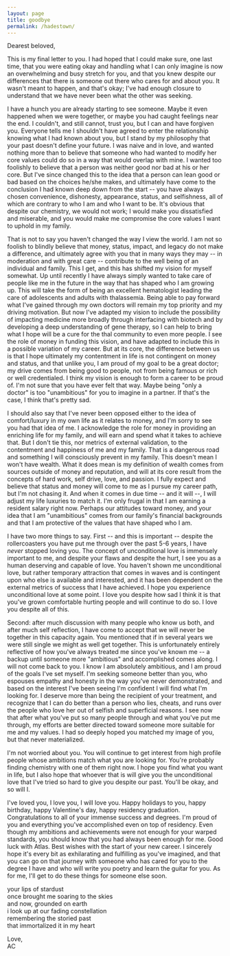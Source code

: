 ```yaml
---
layout: page
title: goodbye
permalink: /hadestown/
---
```


Dearest beloved,  

This is my final letter to you. I had hoped that I could make sure, one last time, that you were eating okay and handling what I can only imagine is now an overwhelming and busy stretch for you, and that you knew despite our differences that there is someone out there who cares for and about you. It wasn't meant to happen, and that's okay; I've had enough closure to understand that we have never been what the other was seeking.  

I have a hunch you are already starting to see someone. Maybe it even happened when we were together, or maybe you had caught feelings near the end. I couldn't, and still cannot, trust you, but I can and have forgiven you. Everyone tells me I shouldn't have agreed to enter the relationship knowing what I had known about you, but I stand by my philosophy that your past doesn't define your future. I was naive and in love, and wanted nothing more than to believe that someone who had wanted to modify her core values could do so in a way that would overlap with mine. I wanted too foolishly to believe that a person was neither good nor bad at his or her core. But I've since changed this to the idea that a person can lean good or bad based on the choices he/she makes, and ultimately have come to the conclusion I had known deep down from the start -- you have always chosen convenience, dishonesty, appearance, status, and selfishness, all of which are contrary to who I am and who I want to be. It's obvious that despite our chemistry, we would not work; I would make you dissatisfied and miserable, and you would make me compromise the core values I want to uphold in my family.  

That is not to say you haven't changed the way I view the world. I am not so foolish to blindly believe that money, status, impact, and legacy do not make a difference, and ultimately agree with you that in many ways they may -- in moderation and with great care -- contribute to the well being of an individual and family. This I get, and this has shifted my vision for myself somewhat. Up until recently I have always simply wanted to take care of people like me in the future in the way that has shaped who I am growing up. This will take the form of being an excellent hematologist leading the care of adolescents and adults with thalassemia. Being able to pay forward what I've gained through my own doctors will remain my top priority and my driving motivation. But now I've adapted my vision to include the possibility of impacting medicine more broadly through interfacing with biotech and by developing a deep understanding of gene therapy, so I can help to bring what I hope will be a cure for the thal community to even more people. I see the role of money in funding this vision, and have adapted to include this in a possible variation of my career. But at its core, the difference between us is that I hope ultimately my contentment in life is not contingent on money and status, and that unlike you, I am proud of my goal to be a great doctor; my drive comes from being good to people, not from being famous or rich or well credentialed. I think my vision is enough to form a career to be proud of. I'm not sure that you have ever felt that way. Maybe being "only a doctor" is too "unambitious" for you to imagine in a partner. If that's the case, I think that's pretty sad.  

I should also say that I've never been opposed either to the idea of comfort/luxury in my own life as it relates to money, and I'm sorry to see you had that idea of me. I acknowledge the role for money in providing an enriching life for my family, and will earn and spend what it takes to achieve that. But I don't tie this, nor metrics of external validation, to the contentment and happiness of me and my family. That is a dangerous road and something I will consciously prevent in my family. This doesn't mean I won't have wealth. What it does mean is my definition of wealth comes from sources outside of money and reputation, and will at its core result from the concepts of hard work, self drive, love, and passion. I fully expect and believe that status and money will come to me as I pursue my career path, but I'm not chasing it. And when it comes in due time -- and it will --, I will adjust my life luxuries to match it. I'm only frugal in that I am earning a resident salary right now. Perhaps our attitudes toward money, and your idea that I am "unambitious" comes from our family's financial backgrounds and that I am protective of the values that have shaped who I am.   

I have two more things to say. First -- and this is important -- despite the rollercoasters you have put me through over the past 5-6 years, I have *never* stopped loving you. The concept of unconditional love is immensely important to me, and despite your flaws and despite the hurt, I see you as a human deserving and capable of love. You haven't shown me unconditional love, but rather temporary attraction that comes in waves and is contingent upon who else is available and interested, and it has been dependent on the external metrics of success that I have achieved. I hope you experience unconditional love at some point. I love you despite how sad I think it is that you've grown comfortable hurting people and will continue to do so. I love you despite all of this.

Second: after much discussion with many people who know us both, and after much self reflection, I have come to accept that we will never be together in this capacity again. You mentioned that if in several years we were still single we might as well get together. This is unfortunately entirely reflective of how you've always treated me since you've known me -- a backup until someone more "ambitious" and accomplished comes along. I will not come back to you. I know I am absolutely ambitious, and I am proud of the goals I've set myself. I'm seeking someone better than you, who espouses empathy and honesty in the way you've never demonstrated, and based on the interest I've been seeing I'm confident I will find what I'm looking for. I deserve more than being the recipient of your treatment, and recognize that I can do better than a person who lies, cheats, and runs over the people who love her out of selfish and superficial reasons. I see now that after what you've put so many people through and what you've put me through, my efforts are better directed toward someone more suitable for me and my values. I had so deeply hoped you matched my image of you, but that never materialized.  

I'm not worried about you. You will continue to get interest from high profile people whose ambitions match what you are looking for. You're probably finding chemistry with one of them right now. I hope you find what you want in life, but I also hope that whoever that is will give you the unconditional love that I've tried so hard to give you despite our past. You'll be okay, and so will I.  

I've loved you, I love you, I will love you. Happy holidays to you, happy birthday, happy Valentine's day, happy residency graduation. Congratulations to all of your immense success and degrees. I'm proud of you and everything you've accomplished even on top of residency. Even though my ambitions and achievements were not enough for your warped standards, you should know that you had always been enough for me. Good luck with Atlas. Best wishes with the start of your new career. I sincerely hope it's every bit as exhilarating and fulfilling as you've imagined, and that you can go on that journey with someone who has cared for you to the degree I have and who will write you poetry and learn the guitar for you. As for me, I'll get to do these things for someone else soon.  

your lips of stardust  
once brought me soaring to the skies  
and now, grounded on earth  
i look up at our fading constellation  
remembering the storied past  
that immortalized it in my heart  

Love,  
AC
